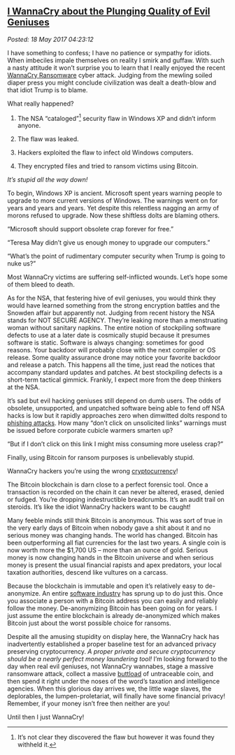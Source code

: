  
[I WannaCry about the Plunging Quality of Evil Geniuses](https://analyzethedatanotthedrivel.org/2017/05/17/i-wannacry-about-the-plunging-quality-of-evil-geniuses/) 
-----------------------------------------------------------------------------------------

*Posted: 18 May 2017 04:23:12*

I have something to confess; I have no patience or sympathy for idiots.
When imbeciles impale themselves on reality I smirk and guffaw. With
such a nasty attitude it won’t surprise you to learn that I really
enjoyed the recent [WannaCry
Ransomware](https://en.wikipedia.org/wiki/WannaCry_ransomware_attack)
cyber attack. Judging from the mewling soiled diaper press you might
conclude civilization was dealt a death-blow and that idiot Trump is to
blame.

What really happened?

1.  The NSA “cataloged”[^1x5387] security flaw in Windows XP and didn’t
    inform anyone.

2.  The flaw was leaked.

3.  Hackers exploited the flaw to infect old Windows computers.

4.  They encrypted files and tried to ransom victims using Bitcoin.

*It’s stupid all the way down!*

To begin, Windows XP is ancient. Microsoft spent years warning people to
upgrade to more current versions of Windows. The warnings went on for
years and years and years. Yet despite this relentless nagging an army
of morons refused to upgrade. Now these shiftless dolts are blaming
others.

“Microsoft should support obsolete crap forever for free.”

“Teresa May didn’t give us enough money to upgrade our computers.”

“What’s the point of rudimentary computer security when Trump is going
to nuke us?”

Most WannaCry victims are suffering self-inflicted wounds. Let’s hope
some of them bleed to death.

As for the NSA, that festering hive of evil geniuses, you would think
they would have learned something from the strong encryption battles and
the Snowden affair but apparently not. Judging from recent history the
NSA stands for NOT SECURE AGENCY. They’re leaking more than a
menstruating woman without sanitary napkins. The entire notion of
stockpiling software defects to use at a later date is cosmically stupid
because it presumes software is static. Software is always changing:
sometimes for good reasons. Your backdoor will probably close with the
next compiler or OS release. Some quality assurance drone may notice
your favorite backdoor and release a patch. This happens all the time,
just read the notices that accompany standard updates and patches. At
best stockpiling defects is a short-term tactical gimmick. Frankly, I
expect more from the deep thinkers at the NSA.

It’s sad but evil hacking geniuses still depend on dumb users. The odds
of obsolete, unsupported, and unpatched software being able to fend off
NSA hacks is low but it rapidly approaches zero when dimwitted dolts
respond to [phishing attacks](https://kb.iu.edu/d/arsf). How many “don’t
click on unsolicited links” warnings must be issued before corporate
cubicle warmers smarten up?

“But if I don’t click on this link I might miss consuming more useless
crap?”

Finally, using Bitcoin for ransom purposes is unbelievably stupid.

WannaCry hackers you’re using the wrong
[cryptocurrency](https://getmonero.org/home)!

The Bitcoin blockchain is darn close to a perfect forensic tool. Once a
transaction is recorded on the chain it can never be altered, erased,
denied or fudged. You’re dropping indestructible breadcrumbs. It’s an
audit trail on steroids. It’s like the idiot WannaCry hackers want to be
caught!

Many feeble minds still think Bitcoin is anonymous. This was sort of
true in the very early days of Bitcoin when nobody gave a shit about it
and no serious money was changing hands. The world has changed. Bitcoin
has been outperforming all fiat currencies for the last two years. A
single coin is now worth more the \$1,700 US – more than an ounce of
gold. Serious money is now changing hands in the Bitcoin universe and
when serious money is present the usual financial rapists and apex
predators, your local taxation authorities, descend like vultures on a
carcass.

Because the blockchain is immutable and open it’s relatively easy to
de-anonymize. An entire [software
industry](https://www.engadget.com/2016/07/06/startups-seek-to-de-anonymize-bitcoin-to-fight-crime/)
has sprung up to do just this. Once you associate a person with a
Bitcoin address you can easily and reliably follow the money.
De-anonymizing Bitcoin has been going on for years. I just assume the
entire blockchain is already de-anonymized which makes Bitcoin just
about the worst possible choice for ransoms.

Despite all the amusing stupidity on display here, the WannaCry hack has
inadvertently established a proper baseline test for an advanced privacy
preserving cryptocurrency. *A proper private and secure cryptocurrency
should be a nearly perfect money laundering tool!* I’m looking forward
to the day when real evil geniuses, not WannaCry wannabes, stage a
massive ransomware attack, collect a massive
[buttload](https://www.urbandictionary.com/define.php?term=buttload) of
untraceable coin, and then spend it right under the noses of the word’s
taxation and intelligence agencies. When this glorious day arrives we,
the little wage slaves, the deplorables, the lumpen-proletariat, will
finally have some financial privacy! Remember, if your money isn’t free
then neither are you!

Until then I just WannaCry!

[^1x5387]: It’s not clear they discovered the flaw but however it was found
    they withheld it.

